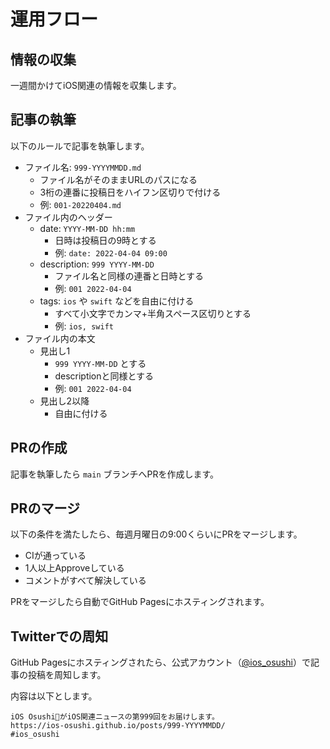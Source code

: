 # 運用フロー

## 情報の収集

一週間かけてiOS関連の情報を収集します。

## 記事の執筆

以下のルールで記事を執筆します。

- ファイル名: `999-YYYYMMDD.md`
  - ファイル名がそのままURLのパスになる
  - 3桁の連番に投稿日をハイフン区切りで付ける
  - 例: `001-20220404.md`
- ファイル内のヘッダー
  - date: `YYYY-MM-DD hh:mm`
    - 日時は投稿日の9時とする
    - 例: `date: 2022-04-04 09:00`
  - description: `999 YYYY-MM-DD`
    - ファイル名と同様の連番と日時とする
    - 例: `001 2022-04-04`
  - tags: `ios` や `swift` などを自由に付ける
    - すべて小文字でカンマ+半角スペース区切りとする
    - 例: `ios, swift`
- ファイル内の本文
  - 見出し1
    - `999 YYYY-MM-DD` とする
    - descriptionと同様とする
    - 例: `001 2022-04-04`
  - 見出し2以降
    - 自由に付ける

## PRの作成

記事を執筆したら `main` ブランチへPRを作成します。

## PRのマージ

以下の条件を満たしたら、毎週月曜日の9:00くらいにPRをマージします。

- CIが通っている
- 1人以上Approveしている
- コメントがすべて解決している

PRをマージしたら自動でGitHub Pagesにホスティングされます。

## Twitterでの周知

GitHub Pagesにホスティングされたら、公式アカウント（[@ios_osushi](https://twitter.com/ios_osushi)）で記事の投稿を周知します。

内容は以下とします。

```
iOS Osushi🍣がiOS関連ニュースの第999回をお届けします。
https://ios-osushi.github.io/posts/999-YYYYMMDD/
#ios_osushi
```
